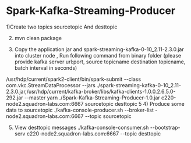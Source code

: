 # Spark-Kafka-Streaming-Producer

1)Create two topics
sourcetopic And  desttopic

2) mvn clean package

3) Copy the application jar and spark-streaming-kafka-0-10_2.11-2.3.0.jar into cluster node ,
 Run following command from binary folder (please provide kafka server url:port, source topicname destination topicname, batch interval in seconds)

/usr/hdp/current/spark2-client/bin/spark-submit  --class com.vkc.StreamDataProcessor    --jars ./spark-streaming-kafka-0-10_2.11-2.3.0.jar,/usr/hdp/current/kafka-broker/libs/kafka-clients-1.0.0.2.6.5.0-292.jar  --master yarn ./Spark-Kafka-Streaming-Producer-1.0.jar  c220-node2.squadron-labs.com:6667 sourcetopic desttopic 5
4) Produce some data to sourcetopic
./kafka-console-producer.sh --broker-list -node2.squadron-labs.com:6667 --topic sourcetopic

5) View desttopic messages
./kafka-console-consumer.sh --bootstrap-serv c220-node2.squadron-labs.com:6667 --topic desttopic
